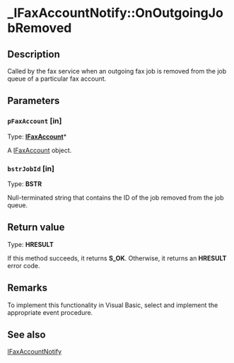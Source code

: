 # _IFaxAccountNotify::OnOutgoingJobRemoved

## Description

Called by the fax service when an outgoing fax job is removed from the job queue of a particular fax account.

## Parameters

### `pFaxAccount` [in]

Type: **[IFaxAccount](https://learn.microsoft.com/previous-versions/windows/desktop/api/faxcomex/nn-faxcomex-ifaxaccount)***

A [IFaxAccount](https://learn.microsoft.com/previous-versions/windows/desktop/api/faxcomex/nn-faxcomex-ifaxaccount) object.

### `bstrJobId` [in]

Type: **BSTR**

Null-terminated string that contains the ID of the job removed from the job queue.

## Return value

Type: **HRESULT**

If this method succeeds, it returns **S_OK**. Otherwise, it returns an **HRESULT** error code.

## Remarks

To implement this functionality in Visual Basic, select and implement the appropriate event procedure.

## See also

[IFaxAccountNotify](https://learn.microsoft.com/windows/win32/api/faxcomex/nn-faxcomex-_ifaxaccountnotify)